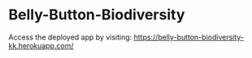 # Belly-Button-Biodiversity

Access the deployed app by visiting:
https://belly-button-biodiversity-kk.herokuapp.com/
